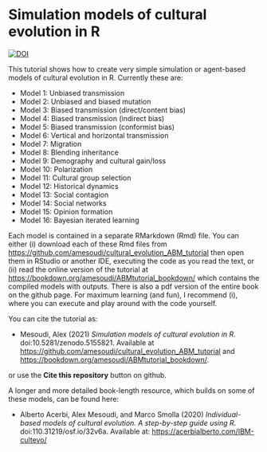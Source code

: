 # Simulation models of cultural evolution in R

[![DOI](https://zenodo.org/badge/144488138.svg)](https://zenodo.org/badge/latestdoi/144488138)

This tutorial shows how to create very simple simulation or agent-based models of cultural evolution in R. Currently these are:

* Model 1: Unbiased transmission
* Model 2: Unbiased and biased mutation
* Model 3: Biased transmission (direct/content bias)
* Model 4: Biased transmission (indirect bias)
* Model 5: Biased transmission (conformist bias)
* Model 6: Vertical and horizontal transmission
* Model 7: Migration
* Model 8: Blending inheritance
* Model 9: Demography and cultural gain/loss
* Model 10: Polarization
* Model 11: Cultural group selection
* Model 12: Historical dynamics
* Model 13: Social contagion
* Model 14: Social networks
* Model 15: Opinion formation
* Model 16: Bayesian iterated learning

Each model is contained in a separate RMarkdown (Rmd) file. You can either (i) download each of these Rmd files from https://github.com/amesoudi/cultural_evolution_ABM_tutorial then open them in RStudio or another IDE, executing the code as you read the text, or (ii) read the online version of the tutorial at https://bookdown.org/amesoudi/ABMtutorial_bookdown/ which contains the compiled models with outputs. There is also a pdf version of the entire book on the github page. For maximum learning (and fun), I recommend (i), where you can execute and play around with the code yourself.


You can cite the tutorial as:

* Mesoudi, Alex (2021) *Simulation models of cultural evolution in R*. doi:10.5281/zenodo.5155821. Available at https://github.com/amesoudi/cultural_evolution_ABM_tutorial and https://bookdown.org/amesoudi/ABMtutorial_bookdown/.

or use the **Cite this repository** button on github.


A longer and more detailed book-length resource, which builds on some of these models, can be found here:

* Alberto Acerbi, Alex Mesoudi, and Marco Smolla (2020) *Individual-based models of cultural evolution. A step-by-step guide using R*. doi:110.31219/osf.io/32v6a. Available at: https://acerbialberto.com/IBM-cultevo/
